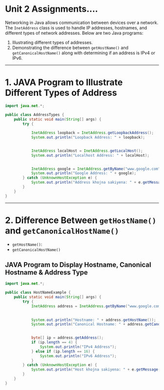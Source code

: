 # Unit 2 Assignments....


Networking in Java allows communication between devices over a network. The `InetAddress` class is used to handle IP addresses, hostnames, and different types of network addresses. Below are two Java programs:

1. Illustrating different types of addresses.
2. Demonstrating the difference between `getHostName()` and `getCanonicalHostName()` along with determining if an address is IPv4 or IPv6.

---

# 1. JAVA Program to Illustrate Different Types of Address

```java
import java.net.*;

public class AddressTypes {
    public static void main(String[] args) {
        try {
           
            InetAddress loopback = InetAddress.getLoopbackAddress();
            System.out.println("Loopback Address: " + loopback);

            
            InetAddress localHost = InetAddress.getLocalHost();
            System.out.println("Localhost Address: " + localHost);

            
            InetAddress google = InetAddress.getByName("www.google.com");
            System.out.println("Google Address: " + google);
        } catch (UnknownHostException e) {
            System.out.println("Address khojna sakiyena: " + e.getMessage());
        }
    }
}
```

---

# 2. Difference Between `getHostName()` and `getCanonicalHostName()`

- `getHostName()`:
- `getCanonicalHostName()`
## JAVA Program to Display Hostname, Canonical Hostname & Address Type

```java
import java.net.*;

public class HostNameExample {
    public static void main(String[] args) {
        try {
            InetAddress address = InetAddress.getByName("www.google.com");
            
            
            System.out.println("Hostname: " + address.getHostName());
            System.out.println("Canonical Hostname: " + address.getCanonicalHostName());

           
            byte[] ip = address.getAddress();
            if (ip.length == 4) {
                System.out.println("IPv4 Address");
            } else if (ip.length == 16) {
                System.out.println("IPv6 Address");
            }
        } catch (UnknownHostException e) {
            System.out.println("Host khojna sakiyena: " + e.getMessage());
        }
    }
}
```
